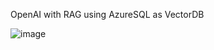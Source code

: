 OpenAI with RAG using AzureSQL as VectorDB

![image](https://github.com/aswinaus/mytpapp/assets/4524097/62a6c469-ac0c-4614-9eaf-664362d70228)
